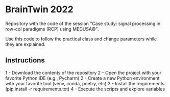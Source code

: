 # BrainTwin 2022

Repository with the code of the session "Case study: signal processing in row-col paradigms (RCP) using MEDUSA©".

Use this code to follow the practical class and change parameters while they are explained.

## Instructions

1 - Download the contents of the repository
2 - Open the project with your favorite Python IDE (e.g., Pycharm)
2 - Create a new Python environment with your favorite tool (venv, conda, poetry, etc)
3 - Install the requirements (pip install -r requirements.txt)
4 - Execute the scripts and explore variables
